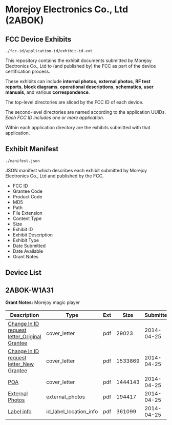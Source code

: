 # Morejoy Electronics Co., Ltd (2ABOK)
## FCC Device Exhibits

```
./fcc-id/application-id/exhibit-id.ext
```

This repository contains the exhibit documents submitted by Morejoy Electronics Co., Ltd to (and published by) the FCC as part of the device certification process.

These exhibits can include **internal photos**, **external photos**, **RF test reports**, **block diagrams**, **operational descriptions**, **schematics**, **user manuals**, and various **correspondence**.

The top-level directories are sliced by the FCC ID of each device.

The second-level directories are named according to the application UUIDs. *Each FCC ID includes one or more application.*

Within each application directory are the exhibits submitted with that application. 

## Exhibit Manifest

```
./manifest.json
```

JSON manifest which describes each exhibit submitted by Morejoy Electronics Co., Ltd and published by the FCC.

- FCC ID
- Grantee Code
- Product Code
- MD5
- Path
- File Extension
- Content Type
- Size
- Exhibit ID
- Exhibit Description
- Exhibit Type
- Date Submitted
- Date Available
- Grant Notes

## Device List
## 2ABOK-W1A31
**Grant Notes:** Morejoy magic player

| Description | Type | Ext | Size | Submitted | Available |
| ----------- | ---- | --- | ---- | --------- | --------- |
| [Change In ID request letter_Original Grantee](2ABOK-W1A31/f1acc43525af9d7877d3da6ca04513f5/2251320.pdf) | cover_letter | pdf | 29023 | 2014-04-25 | 2014-04-25 |
| [Change In ID request letter_New Grantee](2ABOK-W1A31/f1acc43525af9d7877d3da6ca04513f5/2251321.pdf) | cover_letter | pdf | 1533869 | 2014-04-25 | 2014-04-25 |
| [POA](2ABOK-W1A31/f1acc43525af9d7877d3da6ca04513f5/2251324.pdf) | cover_letter | pdf | 1444143 | 2014-04-25 | 2014-04-25 |
| [External Photos](2ABOK-W1A31/f1acc43525af9d7877d3da6ca04513f5/2251322.pdf) | external_photos | pdf | 194417 | 2014-04-25 | 2014-04-25 |
| [Label info](2ABOK-W1A31/f1acc43525af9d7877d3da6ca04513f5/2251323.pdf) | id_label_location_info | pdf | 361099 | 2014-04-25 | 2014-04-25 |
